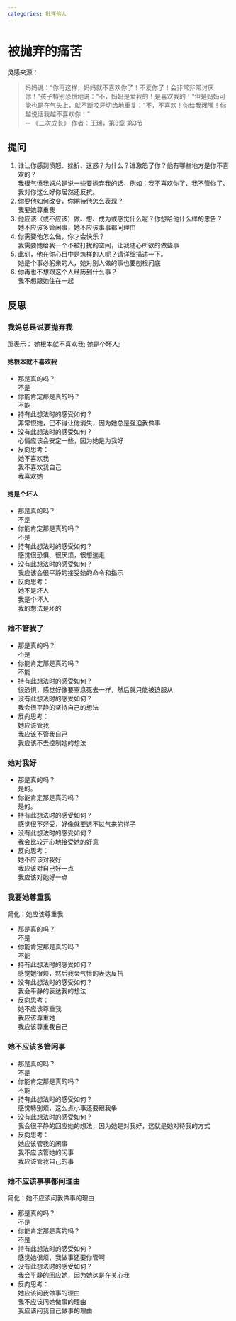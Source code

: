 ```yaml
---
categories: 批评他人
---
```


# 被抛弃的痛苦

灵感来源：
> 妈妈说：“你再这样，妈妈就不喜欢你了！不爱你了！会非常非常讨厌你！”孩子特别恐慌地说：“不，妈妈是爱我的！是喜欢我的！”但是妈妈可能也是在气头上，就不断咬牙切齿地重复：“不，不喜欢！你给我闭嘴！你越说话我越不喜欢你！”  
> -- 《二次成长》 作者：王瑞，第3章 第3节

## 提问

1. 谁让你感到愤怒、挫折、迷惑？为什么？谁激怒了你？他有哪些地方是你不喜欢的？  
我很气愤我妈总是说一些要抛弃我的话，例如：我不喜欢你了、我不管你了、我对你这么好你居然还反抗。
2. 你要他如何改变，你期待他怎么表现？  
我要她尊重我
3. 他应该（或不应该）做、想、成为或感觉什么呢？你想给他什么样的忠告？  
她不应该多管闲事，她不应该事事都问理由
4. 你需要他怎么做，你才会快乐？  
我需要她给我一个不被打扰的空间，让我随心所欲的做些事
5. 此刻，他在你心目中是怎样的人呢？请详细描述一下。  
她是个事必躬亲的人，她对别人做的事也要刨根问底
6. 你再也不想跟这个人经历到什么事？  
我不想跟她住在一起

## 反思

### 我妈总是说要抛弃我

那表示： 她根本就不喜欢我; 她是个坏人;

#### 她根本就不喜欢我

- 那是真的吗？  
不是
- 你能肯定那是真的吗？  
不能
- 持有此想法时的感受如何？  
非常恨她，巴不得让他消失，因为她总是强迫我做事
- 没有此想法时的感受如何？  
心情应该会安定一些，因为她是为我好
- 反向思考：  
她不喜欢我  
我不喜欢我自己  
我喜欢她

#### 她是个坏人

- 那是真的吗？  
不是
- 你能肯定那是真的吗？  
不是
- 持有此想法时的感受如何？  
感觉很恐惧、很厌烦，很想逃走
- 没有此想法时的感受如何？  
我应该会很平静的接受她的命令和指示
- 反向思考：  
她不是坏人  
我是个坏人  
我的想法是坏的

### 她不管我了

- 那是真的吗？  
不是
- 你能肯定那是真的吗？  
不能
- 持有此想法时的感受如何？  
很恐惧，感觉好像要窒息死去一样，然后就只能被迫服从
- 没有此想法时的感受如何？  
我会很平静的坚持自己的想法
- 反向思考：  
她应该管我  
我应该不管我自己  
我应该不去控制她的想法

### 她对我好

- 那是真的吗？  
是的。
- 你能肯定那是真的吗？  
是的。
- 持有此想法时的感受如何？  
感觉很不好受，好像就要透不过气来的样子
- 没有此想法时的感受如何？  
我会比较开心地接受她的好意
- 反向思考：  
她不应该对我好  
我应该对自己好一点  
我应该对她好一点

### 我要她尊重我

简化：她应该尊重我

- 那是真的吗？  
不是
- 你能肯定那是真的吗？  
不能
- 持有此想法时的感受如何？  
感觉她很烦，然后我会气愤的表达反抗
- 没有此想法时的感受如何？  
我会平静的表达我的想法
- 反向思考：  
她不应该尊重我  
我应该尊重她  
我应该尊重我自己

### 她不应该多管闲事

- 那是真的吗？  
不是
- 你能肯定那是真的吗？  
不能
- 持有此想法时的感受如何？  
感觉特别烦，这么点小事还要跟我争
- 没有此想法时的感受如何？  
我会很平静的回应她的想法，因为她是对我好，这就是她对待我的方式
- 反向思考：  
她应该管我的闲事  
我不应该管她的闲事  
我应该管我自己的事

### 她不应该事事都问理由

简化：她不应该问我做事的理由

- 那是真的吗？  
不是
- 你能肯定那是真的吗？  
不是
- 持有此想法时的感受如何？  
感觉她很烦，我做事还要你管啊
- 没有此想法时的感受如何？  
我会平静的回应她，因为她这是在关心我
- 反向思考：  
她应该问我做事的理由  
我不应该问她做事的理由  
我应该问我自己做事的理由
